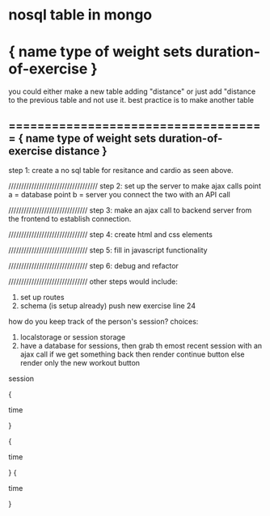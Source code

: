 nosql table in mongo
====================================
{
    name
    type of weight
    sets
    duration-of-exercise
}
 =======================================

 <aside> you could either make a new table adding "distance" or just add "distance to the previous table and not use it.  best practice is to make another table

 ====================================
 {
    name
    type of weight
    sets
    duration-of-exercise
    distance
}
=========================================

step 1: create a no sql table for resitance and cardio as seen above.


///////////////////////////////////
step 2: set up the server to make ajax calls
point a = database
point b = server
you connect the two with an API call



///////////////////////////////
step 3: make an ajax call to backend server from the frontend to establish connection.


///////////////////////////////
step 4: create html and css elements


///////////////////////////////
step 5: fill in javascript functionality



///////////////////////////////
step 6: debug and refactor



///////////////////////////////
other steps would include:
1.  set up routes
2.  schema (is setup already)
push new exercise line 24

how do you keep track of the person's session?
choices:
1. localstorage or session storage
2. have a database for sessions, then grab th emost recent session with an ajax call
    if we get something back then render continue button 
    else render only the new workout button

session

{
    
time

}

{

time

}
{

time

}